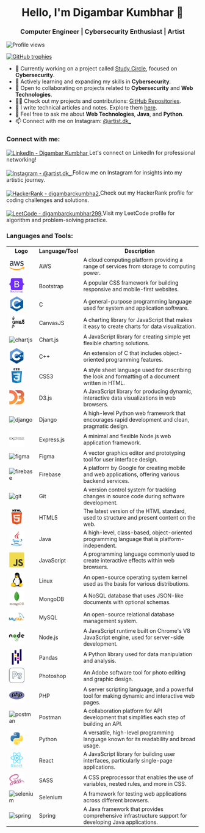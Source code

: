 <h1 align="center">Hello, I'm Digambar Kumbhar 👋</h1>
<h3 align="center">Computer Engineer | Cybersecurity Enthusiast | Artist</h3>

<p align="left"> <img src="https://komarev.com/ghpvc/?username=Artist-dk&label=Profile%20views&color=0e75b6&style=flat" alt="Profile views" /> </p>

<p align="left"> 
  <a href="https://github-profile-trophy.vercel.app/?username=Artist-dk">
    <img src="https://github-profile-trophy.vercel.app/?username=Artist-dk" alt="GitHub trophies" />
  </a> 
</p>

- 🔭 Currently working on a project called [Study Circle](https://github.com/Artist-dk/project-studyCircle), focused on **Cybersecurity**.
- 🌱 Actively learning and expanding my skills in **Cybersecurity**.
- 👯 Open to collaborating on projects related to **Cybersecurity** and **Web Technologies**.
- 👨‍💻 Check out my projects and contributions: [GitHub Repositories](https://github.com/Artist-dk?tab=repositories).
- 📝 I write technical articles and notes. Explore them [here](https://github.com/Artist-dk/notes).
- 💬 Feel free to ask me about **Web Technologies**, **Java**, and **Python**.
- 📫 Connect with me on Instagram: [@artist.dk_](https://www.instagram.com/artist.dk_/)

<h3 align="left">Connect with me:</h3>
<p align="left">
  <a href="https://linkedin.com/in/digambar-kumbhar" target="_blank">
    <img align="center" src="https://raw.githubusercontent.com/rahuldkjain/github-profile-readme-generator/master/src/images/icons/Social/linked-in-alt.svg" alt="LinkedIn - Digambar Kumbhar" height="30" width="40" />
  </a>
  <span> Let's connect on LinkedIn for professional networking! </span>
  <br><br>
  <a href="https://instagram.com/artist.dk_" target="_blank">
    <img align="center" src="https://raw.githubusercontent.com/rahuldkjain/github-profile-readme-generator/master/src/images/icons/Social/instagram.svg" alt="Instagram - @artist.dk_" height="30" width="40" />
  </a>
  <span> Follow me on Instagram for insights into my artistic journey. </span>
  <br><br>
  <a href="https://www.hackerrank.com/digambarckumbha2" target="_blank">
    <img align="center" src="https://raw.githubusercontent.com/rahuldkjain/github-profile-readme-generator/master/src/images/icons/Social/hackerrank.svg" alt="HackerRank - digambarckumbha2" height="30" width="40" />
  </a>
  <span> Check out my HackerRank profile for coding challenges and solutions. </span>
  <br><br>
  <a href="https://www.leetcode.com/digambarckumbhar299" target="_blank">
    <img align="center" src="https://raw.githubusercontent.com/rahuldkjain/github-profile-readme-generator/master/src/images/icons/Social/leet-code.svg" alt="LeetCode - digambarckumbhar299" height="30" width="40" />
  </a>
  <span> Visit my LeetCode profile for algorithm and problem-solving practice. </span>
</p>


<!-- -->






<h3 align="left">Languages and Tools:</h3>
<table>
  <tr>
    <th>Logo</th>
    <th>Language/Tool</th>
    <th>Description</th>
  </tr>
  <tr>
    <td><img src="https://raw.githubusercontent.com/devicons/devicon/master/icons/amazonwebservices/amazonwebservices-original-wordmark.svg" alt="aws" width="40" height="40"/></td>
    <td>AWS</td>
    <td>A cloud computing platform providing a range of services from storage to computing power.</td>
  </tr>
  <tr>
    <td><img src="https://raw.githubusercontent.com/devicons/devicon/master/icons/bootstrap/bootstrap-plain-wordmark.svg" alt="bootstrap" width="40" height="40"/></td>
    <td>Bootstrap</td>
    <td>A popular CSS framework for building responsive and mobile-first websites.</td>
  </tr>
  <tr>
    <td><img src="https://raw.githubusercontent.com/devicons/devicon/master/icons/c/c-original.svg" alt="c" width="40" height="40"/></td>
    <td>C</td>
    <td>A general-purpose programming language used for system and application software.</td>
  </tr>
  <tr>
    <td><img src="https://raw.githubusercontent.com/Hardik0307/Hardik0307/master/assets/canvasjs-charts.svg" alt="canvasjs" width="40" height="40"/></td>
    <td>CanvasJS</td>
    <td>A charting library for JavaScript that makes it easy to create charts for data visualization.</td>
  </tr>
  <tr>
    <td><img src="https://www.chartjs.org/media/logo-title.svg" alt="chartjs" width="40" height="40"/></td>
    <td>Chart.js</td>
    <td>A JavaScript library for creating simple yet flexible charting solutions.</td>
  </tr>
  <tr>
    <td><img src="https://raw.githubusercontent.com/devicons/devicon/master/icons/cplusplus/cplusplus-original.svg" alt="cplusplus" width="40" height="40"/></td>
    <td>C++</td>
    <td>An extension of C that includes object-oriented programming features.</td>
  </tr>
  <tr>
    <td><img src="https://raw.githubusercontent.com/devicons/devicon/master/icons/css3/css3-original-wordmark.svg" alt="css3" width="40" height="40"/></td>
    <td>CSS3</td>
    <td>A style sheet language used for describing the look and formatting of a document written in HTML.</td>
  </tr>
  <tr>
    <td><img src="https://raw.githubusercontent.com/devicons/devicon/master/icons/d3js/d3js-original.svg" alt="d3js" width="40" height="40"/></td>
    <td>D3.js</td>
    <td>A JavaScript library for producing dynamic, interactive data visualizations in web browsers.</td>
  </tr>
  <tr>
    <td><img src="https://cdn.worldvectorlogo.com/logos/django.svg" alt="django" width="40" height="40"/></td>
    <td>Django</td>
    <td>A high-level Python web framework that encourages rapid development and clean, pragmatic design.</td>
  </tr>
  <tr>
    <td><img src="https://raw.githubusercontent.com/devicons/devicon/master/icons/express/express-original-wordmark.svg" alt="express" width="40" height="40"/></td>
    <td>Express.js</td>
    <td>A minimal and flexible Node.js web application framework.</td>
  </tr>
  <tr>
    <td><img src="https://www.vectorlogo.zone/logos/figma/figma-icon.svg" alt="figma" width="40" height="40"/></td>
    <td>Figma</td>
    <td>A vector graphics editor and prototyping tool for user interface design.</td>
  </tr>
  <tr>
    <td><img src="https://www.vectorlogo.zone/logos/firebase/firebase-icon.svg" alt="firebase" width="40" height="40"/></td>
    <td>Firebase</td>
    <td>A platform by Google for creating mobile and web applications, offering various backend services.</td>
  </tr>
  <tr>
    <td><img src="https://www.vectorlogo.zone/logos/git-scm/git-scm-icon.svg" alt="git" width="40" height="40"/></td>
    <td>Git</td>
    <td>A version control system for tracking changes in source code during software development.</td>
  </tr>
  <tr>
    <td><img src="https://raw.githubusercontent.com/devicons/devicon/master/icons/html5/html5-original-wordmark.svg" alt="html5" width="40" height="40"/></td>
    <td>HTML5</td>
    <td>The latest version of the HTML standard, used to structure and present content on the web.</td>
  </tr>
  <tr>
    <td><img src="https://raw.githubusercontent.com/devicons/devicon/master/icons/java/java-original.svg" alt="java" width="40" height="40"/></td>
    <td>Java</td>
    <td>A high-level, class-based, object-oriented programming language that is platform-independent.</td>
  </tr>
  <tr>
    <td><img src="https://raw.githubusercontent.com/devicons/devicon/master/icons/javascript/javascript-original.svg" alt="javascript" width="40" height="40"/></td>
    <td>JavaScript</td>
    <td>A programming language commonly used to create interactive effects within web browsers.</td>
  </tr>
  <tr>
    <td><img src="https://raw.githubusercontent.com/devicons/devicon/master/icons/linux/linux-original.svg" alt="linux" width="40" height="40"/></td>
    <td>Linux</td>
    <td>An open-source operating system kernel used as the basis for various distributions.</td>
  </tr>
  <tr>
    <td><img src="https://raw.githubusercontent.com/devicons/devicon/master/icons/mongodb/mongodb-original-wordmark.svg" alt="mongodb" width="40" height="40"/></td>
    <td>MongoDB</td>
    <td>A NoSQL database that uses JSON-like documents with optional schemas.</td>
  </tr>
  <tr>
    <td><img src="https://raw.githubusercontent.com/devicons/devicon/master/icons/mysql/mysql-original-wordmark.svg" alt="mysql" width="40" height="40"/></td>
    <td>MySQL</td>
    <td>An open-source relational database management system.</td>
  </tr>
  <tr>
    <td><img src="https://raw.githubusercontent.com/devicons/devicon/master/icons/nodejs/nodejs-original-wordmark.svg" alt="nodejs" width="40" height="40"/></td>
    <td>Node.js</td>
    <td>A JavaScript runtime built on Chrome's V8 JavaScript engine, used for server-side development.</td>
  </tr>
  <tr>
    <td><img src="https://raw.githubusercontent.com/devicons/devicon/2ae2a900d2f041da66e950e4d48052658d850630/icons/pandas/pandas-original.svg" alt="pandas" width="40" height="40"/></td>
    <td>Pandas</td>
    <td>A Python library used for data manipulation and analysis.</td>
  </tr>
  <tr>
    <td><img src="https://raw.githubusercontent.com/devicons/devicon/master/icons/photoshop/photoshop-line.svg" alt="photoshop" width="40" height="40"/></td>
    <td>Photoshop</td>
    <td>An Adobe software tool for photo editing and graphic design.</td>
  </tr>
  <tr>
    <td><img src="https://raw.githubusercontent.com/devicons/devicon/master/icons/php/php-original.svg" alt="php" width="40" height="40"/></td>
    <td>PHP</td>
    <td>A server scripting language, and a powerful tool for making dynamic and interactive web pages.</td>
  </tr>
  <tr>
    <td><img src="https://www.vectorlogo.zone/logos/getpostman/getpostman-icon.svg" alt="postman" width="40" height="40"/></td>
    <td>Postman</td>
    <td>A collaboration platform for API development that simplifies each step of building an API.</td>
  </tr>
  <tr>
    <td><img src="https://raw.githubusercontent.com/devicons/devicon/master/icons/python/python-original.svg" alt="python" width="40" height="40"/></td>
    <td>Python</td>
    <td>A versatile, high-level programming language known for its readability and broad usage.</td>
  </tr>
  <tr>
    <td><img src="https://raw.githubusercontent.com/devicons/devicon/master/icons/react/react-original-wordmark.svg" alt="react" width="40" height="40"/></td>
    <td>React</td>
    <td>A JavaScript library for building user interfaces, particularly single-page applications.</td>
  </tr>
  <tr>
    <td><img src="https://raw.githubusercontent.com/devicons/devicon/master/icons/sass/sass-original.svg" alt="sass" width="40" height="40"/></td>
    <td>SASS</td>
    <td>A CSS preprocessor that enables the use of variables, nested rules, and more in CSS.</td>
  </tr>
  <tr>
    <td><img src="https://raw.githubusercontent.com/detain/svg-logos/780f25886640cef088af994181646db2f6b1a3f8/svg/selenium-logo.svg" alt="selenium" width="40" height="40"/></td>
    <td>Selenium</td>
    <td>A framework for testing web applications across different browsers.</td>
  </tr>
  <tr>
    <td><img src="https://www.vectorlogo.zone/logos/springio/springio-icon.svg" alt="spring" width="40" height="40"/></td>
    <td>Spring</td>
    <td>A Java framework that provides comprehensive infrastructure support for developing Java applications.</td>
  </tr>
</table>







<!--
<p><img align="left" src="https://github-readme-stats.vercel.app/api/top-langs?username=aritst-dk&show_icons=true&locale=en&layout=compact" alt="aritst-dk" /></p>

<p>&nbsp;<img align="center" src="https://github-readme-stats.vercel.app/api?username=aritst-dk&show_icons=true&locale=en" alt="aritst-dk" /></p>

<p><img align="center" src="https://github-readme-streak-stats.herokuapp.com/?user=aritst-dk&" alt="aritst-dk" /></p>

**Artist-dk/Artist-dk** is a ✨ _special_ ✨ repository because its `README.md` (this file) appears on your GitHub profile.

Here are some ideas to get you started:

- 🔭 I’m currently working on ...
- 🌱 I’m currently learning ...
- 👯 I’m looking to collaborate on ...
- 🤔 I’m looking for help with ...
- 💬 Ask me about ...
- 📫 How to reach me: ...
- 😄 Pronouns: ...
- ⚡ Fun fact: ...
-->
